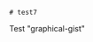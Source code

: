                                                                                                                                                                                                                                   # test7
Test "graphical-gist"